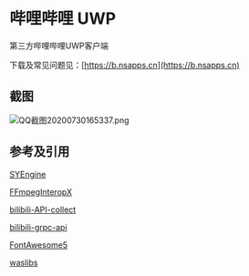 # 哔哩哔哩 UWP 

第三方哔哩哔哩UWP客户端

下载及常见问题见：[https://b.nsapps.cn](https://b.nsapps.cn)

## 截图

![QQ截图20200730165337.png](https://vip1.loli.net/2020/08/02/rGLMwtVSYmaKgxi.png)

## 参考及引用

[SYEngine](https://github.com/ShanYe/SYEngine)

[FFmpegInteropX](https://github.com/ffmpeginteropx/FFmpegInteropX)

[bilibili-API-collect](https://github.com/SocialSisterYi/bilibili-API-collect)

[bilibili-grpc-api](https://github.com/SeeFlowerX/bilibili-grpc-api)

[FontAwesome5](https://github.com/MartinTopfstedt/FontAwesome5)

[waslibs](https://github.com/wasteam/waslibs)